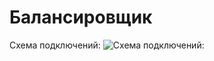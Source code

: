 # Балансировщик

Схема подключений:
![Схема подключений:](https://github.com/otusteamedu/PHP_2024/blob/ATimofeev/hw4/схема.png)